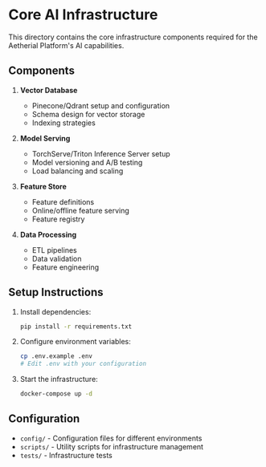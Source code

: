 # Core AI Infrastructure

This directory contains the core infrastructure components required for the Aetherial Platform's AI capabilities.

## Components

1. **Vector Database**
   - Pinecone/Qdrant setup and configuration
   - Schema design for vector storage
   - Indexing strategies

2. **Model Serving**
   - TorchServe/Triton Inference Server setup
   - Model versioning and A/B testing
   - Load balancing and scaling

3. **Feature Store**
   - Feature definitions
   - Online/offline feature serving
   - Feature registry

4. **Data Processing**
   - ETL pipelines
   - Data validation
   - Feature engineering

## Setup Instructions

1. Install dependencies:
   ```bash
   pip install -r requirements.txt
   ```

2. Configure environment variables:
   ```bash
   cp .env.example .env
   # Edit .env with your configuration
   ```

3. Start the infrastructure:
   ```bash
   docker-compose up -d
   ```

## Configuration

- `config/` - Configuration files for different environments
- `scripts/` - Utility scripts for infrastructure management
- `tests/` - Infrastructure tests
